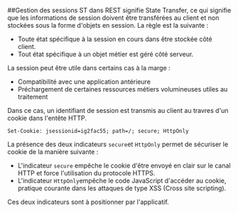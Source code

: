 ##Gestion des sessions
ST dans REST signifie State Transfer, ce qui signifie que les informations de session doivent être transférées au client et non stockées sous la forme d'objets en session. La règle est la suivante :
- Toute état spécifique à la session en cours dans être stockée côté client.
- Tout état spécifique à un objet métier est géré côté serveur.

La session peut être utile dans certains cas à la marge :
- Compatibilité avec une application antérieure
- Préchargement de certaines ressources métiers volumineuses utiles au traitement

Dans ce cas, un identifiant de session est transmis au client au travres d'un cookie dans l'entête HTTP.

```
Set-Cookie: jsessionid=ig2fac55; path=/; secure; HttpOnly
```

La présence des deux indicateurs ```secure```et ```HttpOnly``` permet de sécuriser le cookie de la manière suivante :

- L'indicateur ```secure``` empêche le cookie d'être envoyé en clair sur le canal HTTP et force l'utilisation du protocole HTTPS.
- L'indicateur ```HttpOnly```empêche le code JavaScript d'accéder au cookie, pratique courante dans les attaques de type XSS (Cross site scripting). 

Ces deux indicateurs sont à positionner par l'applicatif.
